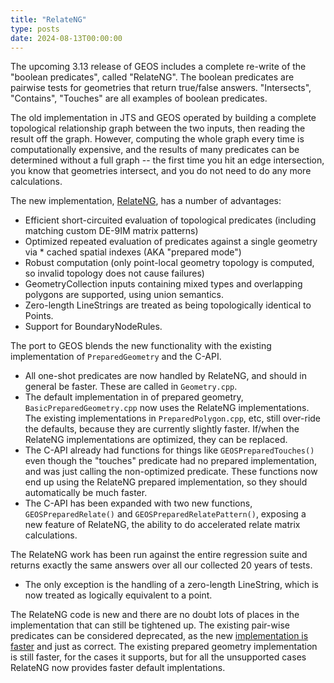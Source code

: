```yaml
---
title: "RelateNG"
type: posts
date: 2024-08-13T00:00:00
---
```


The upcoming 3.13 release of GEOS includes a complete re-write of the "boolean predicates", called "RelateNG". The boolean predicates are pairwise tests for geometries that return true/false answers.  "Intersects", "Contains", "Touches" are all examples of boolean predicates.

The old implementation in JTS and GEOS operated by building a complete topological relationship graph between the two inputs, then reading the result off the graph. However, computing the whole graph every time is computationally expensive, and the results of many predicates can be determined without a full graph -- the first time you hit an edge intersection, you know that geometries intersect, and you do not need to do any more calculations.

The new implementation, [RelateNG](https://lin-ear-th-inking.blogspot.com/2024/05/jts-topological-relationships-next.html), has a number of advantages:

* Efficient short-circuited evaluation of topological predicates (including matching custom DE-9IM matrix patterns)
* Optimized repeated evaluation of predicates against a single geometry via * cached spatial indexes (AKA "prepared mode")
* Robust computation (only point-local geometry topology is computed, so invalid topology does not cause failures)
* GeometryCollection inputs containing mixed types and overlapping polygons are supported, using union semantics.
* Zero-length LineStrings are treated as being topologically identical to Points.
* Support for BoundaryNodeRules.

The port to GEOS blends the new functionality with the existing implementation of `PreparedGeometry` and the C-API.

* All one-shot predicates are now handled by RelateNG, and should in general be faster. These are called in `Geometry.cpp`.
* The default implementation in of prepared geometry, `BasicPreparedGeometry.cpp` now uses the RelateNG implementations. The existing implementations in `PreparedPolygon.cpp`, etc, still over-ride the defaults, because they are currently slightly faster. If/when the RelateNG implementations are optimized, they can be replaced.
* The C-API already had functions for things like `GEOSPreparedTouches()` even though the "touches" predicate had no prepared implementation, and was just calling the non-optimized predicate. These functions now end up using the RelateNG prepared implementation, so they should automatically be much faster.
* The C-API has been expanded with two new functions, `GEOSPreparedRelate()` and `GEOSPreparedRelatePattern()`, exposing a new feature of RelateNG, the ability to do accelerated relate matrix calculations.

The RelateNG work has been run against the entire regression suite and returns exactly the same answers over all our collected 20 years of tests.

* The only exception is the handling of a zero-length LineString, which is now treated as logically equivalent to a point.

The RelateNG code is new and there are no doubt lots of places in the implementation that can still be tightened up. The existing pair-wise predicates can be considered deprecated, as the new [implementation is faster](https://lin-ear-th-inking.blogspot.com/2024/05/relateng-performance.html) and just as correct. The existing prepared geometry implementation is still faster, for the cases it supports, but for all the unsupported cases RelateNG now provides faster default implentations.

